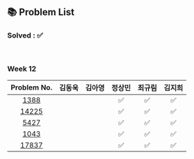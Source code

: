 ## 📚 Problem List 

### Solved : ✅

<br>

### Week 12

|Problem No.|김동욱|김아영|정상민|최규림|김지희|
|:-----------:|:-----:|:----:|:----:|:----:|:----:|
|[1388](https://www.acmicpc.net/problem/1388)|   |   |✅  | ✅ | ✅ |
|[14225](https://www.acmicpc.net/problem/14225)|   |   |  ✅|✅  | ✅ |
|[5427](https://www.acmicpc.net/problem/5427)|   |   | ✅ | ✅ | ✅ |
|[1043](https://www.acmicpc.net/problem/1043)|   |   | ✅ | ✅ | ✅ |
|[17837](https://www.acmicpc.net/problem/17837)|   |  | ✅ |✅  | ✅ |

